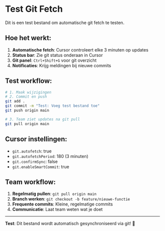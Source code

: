 # Test Git Fetch

Dit is een test bestand om automatische git fetch te testen.

## Hoe het werkt:

1. **Automatische fetch**: Cursor controleert elke 3 minuten op updates
2. **Status bar**: Zie git status onderaan in Cursor
3. **Git panel**: `Ctrl+Shift+G` voor git overzicht
4. **Notificaties**: Krijg meldingen bij nieuwe commits

## Test workflow:

```bash
# 1. Maak wijzigingen
# 2. Commit en push
git add .
git commit -m "Test: Voeg test bestand toe"
git push origin main

# 3. Team ziet updates na git pull
git pull origin main
```

## Cursor instellingen:

- `git.autofetch`: true
- `git.autofetchPeriod`: 180 (3 minuten)
- `git.confirmSync`: false
- `git.enableSmartCommit`: true

## Team workflow:

1. **Regelmatig pullen**: `git pull origin main`
2. **Branch werken**: `git checkout -b feature/nieuwe-functie`
3. **Frequente commits**: Kleine, regelmatige commits
4. **Communicatie**: Laat team weten wat je doet

---

**Test**: Dit bestand wordt automatisch gesynchroniseerd via git! 🚀 